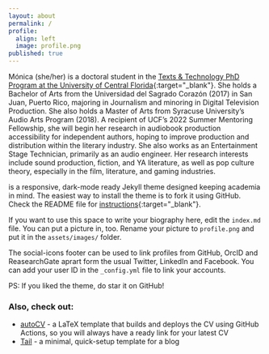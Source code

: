 ```yaml
---
layout: about
permalink: /
profile:
  align: left
  image: profile.png
published: true
---
```


Mónica (she/her) is a doctoral student in the [Texts & Technology PhD Program at the University of Central Florida](https://cah.ucf.edu/textstech/who-we-are/our-students/){:target="_blank"}. She holds a Bachelor of Arts from the Universidad del Sagrado Corazón (2017) in San Juan, Puerto Rico, majoring in Journalism and minoring in Digital Television Production. She also holds a Master of Arts from Syracuse University’s Audio Arts Program (2018). A recipient of UCF’s 2022 Summer Mentoring Fellowship, she will begin her research in audiobook production accessibility for independent authors, hoping to improve production and distribution within the literary industry. She also works as an Entertainment Stage Technician, primarily as an audio engineer.  Her research interests include sound production, fiction, and YA literature, as well as pop culture theory, especially in the film, literature, and gaming industries. 

is a responsive, dark-mode ready Jekyll theme designed keeping academia in mind. The easiest way to install the theme is to fork it using GitHub. Check the README file for [instructions](https://github.com/jitinnair1/gradfolio#installation){:target="_blank"}.

If you want to use this space to write your biography here, edit the `index.md` file. You can put a picture in, too. Rename your picture to `profile.png` and put it in the `assets/images/` folder.

The social-icons footer can be used to link profiles from GitHub, OrcID and ReasearchGate aprart form the usual Twitter, LinkedIn and Facebook. You can add your user ID in the `_config.yml` file to link your accounts.

PS: If you liked the theme, do star it on GitHub!

### Also, check out:

- [autoCV](https://github.com/jitinnair1/autocv) - a LaTeX template that builds and deploys the CV using GitHub Actions, so you will always have a ready link for your latest CV
- [Tail](https://github.com/jitinnair1/tail) - a minimal, quick-setup template for a blog

